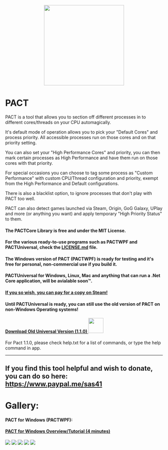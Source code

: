 
<p align="center">
    <img src="https://raw.githubusercontent.com/sas41/ProcessAffinityControlTool/master/icon/PACT%20Logo.png" width="256">
</p>

# PACT
PACT is a tool that allows you to section off different processes in to different cores/threads on your CPU automagically.

It's default mode of operation allows you to pick your "Default Cores" and process priority.
All accessible processes run on those cores and on that priority setting.

You can also set your "High Performance Cores" and priority, you can then mark certain processes as High Performance and have them run on those cores with that priority.

For special occasions you can choose to tag some process as "Custom Performance" with custom CPU/Thread configuration and priority, exempt from the High Performance and Default configurations.

There is also a blacklist option, to ignore processes that don't play with PACT too well.

PACT can also detect games launched via Steam, Origin, GoG Galaxy, UPlay and more (or anything you want) and apply temporary "High Priority Status" to them.

#### The PACTCore Library is free and under the MIT License.
#### For the various ready-to-use programs such as PACTWPF and PACTUniversal, check the [LICENSE.md](https://github.com/sas41/ProcessAffinityControlTool/blob/master/LICENSE.md) file.
#### The Windows version of PACT (PACTWPF) is ready for testing and it's free for personal, non-commercial use if you build it.
#### PACTUniversal for Windows, Linux, Mac and anything that can run a .Net Core application, will be avialable soon&trade;.
#### [If you so wish, you can pay for a copy on Steam!](https://store.steampowered.com/app/1517370)


#### Until PACTUniversal is ready, you can still use the old version of PACT on non-Windows Operating systems!
#### [Download Old Universal Version (1.1.0) <img src="https://raw.githubusercontent.com/sas41/ProcessAffinityControlTool/master/icon/PACT%20Logo.png" width="48">](https://github.com/sas41/ProcessAffinityControlTool/releases/tag/1.1.0)
For Pact 1.1.0, please check help.txt for a list of commands, or type the help command in app.

-----

If you find this tool helpful and wish to donate, you can do so here: https://www.paypal.me/sas41
---

# Gallery:
#### PACT for Windows (PACTWPF):
#### [PACT for Windows Overview/Tutorial (4 minutes)](https://streamable.com/1oey1h)
<img src="https://raw.githubusercontent.com/sas41/ProcessAffinityControlTool/master/Steam%20Assets/Screenshots/1.png" width="auto">
<img src="https://raw.githubusercontent.com/sas41/ProcessAffinityControlTool/master/Steam%20Assets/Screenshots/2.png" width="auto">
<img src="https://raw.githubusercontent.com/sas41/ProcessAffinityControlTool/master/Steam%20Assets/Screenshots/3.png" width="auto">
<img src="https://raw.githubusercontent.com/sas41/ProcessAffinityControlTool/master/Steam%20Assets/Screenshots/4.png" width="auto">
<img src="https://raw.githubusercontent.com/sas41/ProcessAffinityControlTool/master/Steam%20Assets/Screenshots/5.png" width="auto">

